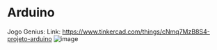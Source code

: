 # Arduino

Jogo Genius:
Link: https://www.tinkercad.com/things/cNmq7MzB8S4-projeto-arduino
![image](https://github.com/FelipeHODiniz/Arduino/assets/161165613/aed5791e-4a4f-40c4-baa7-c9b9095b1969)
